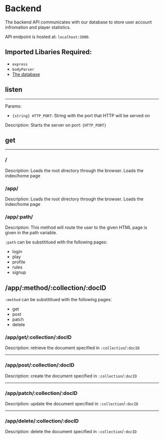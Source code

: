 # Backend

The backend API communicates with our database to store user account infromation and player statistics.

API endpoint is hosted at: `localhost:3000`.

## Imported Libaries Required:
- `express`
- `bodyParser`
- [The database](DATABASE_REFERENCE.md)

## listen
<hr>

Params: 
- `{string} HTTP_PORT`: String with the port that HTTP will be served on

Description: Starts the server on port: `{HTTP_PORT}`

## get
<hr>

### /
Description: Loads the root directory through the browser. Loads the index/home page

### /app/
Description: Loads the root directory through the browser. Loads the index/home page

### /app/:path/
Description: This method will route the user to the given HTML page is given in the path variable.

`:path` can be substititued with the following pages:
 - login
 - play
 - profile
 - rules
 - signup
## /app/:method/:collection/:docID
`:method` can be substititued with the following pages:
 - get 
 - post
 - patch
 - delete
### /app/get/:collection/:docID
Description: retrieve the document specified in `:collection`/`:docID`


<hr>

### /app/post/:collection/:docID
Description: create the document specified in `:collection`/`:docID`


<hr>

### /app/patch/:collection/:docID
Description: update the document specified in `:collection`/`:docID`

<hr>

### /app/delete/:collection/:docID
Description: delete the document specified in `:collection`/`:docID`